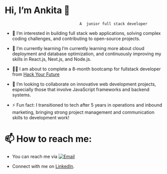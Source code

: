 #                            Hi, I’m Ankita 👋 
              						 A  junior full stack developer



- 👀 I’m interested in building full stack web applications, solving complex coding challenges, and contributing to open-source projects.

- 🌱 I’m currently learning I’m currently learning more about cloud deployment and database optimization, and continuously improving my skills in React.js, Next.js, and Node.js.

- 🧑‍🎓 I am about to complete a 8-month bootcamp for fullstack developer from [Hack Your Future](https://www.hackyourfuture.dk/)

- 💞️ I’m looking to collaborate on innovative web development projects, especially those that involve JavaScript frameworks and backend systems.

- ⚡ Fun fact: I transitioned to tech after 5 years in operations and inbound marketing, bringing strong project management and communication skills to development work!



# 📫 How to reach me:

- You can reach me via [![Email](https://img.icons8.com/ios-glyphs/30/000000/email.png)](mailto:ankitaa.mishra@gmail.com)

- Connect with me on [LinkedIn](https://www.linkedin.com/in/ankita-ranjan-mishra).
